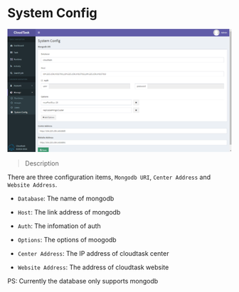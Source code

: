 # System Config

![System Config](_media/system_setting.png)

> Description

There are three configuration items, `Mongodb URI`, `Center Address` and `Website Address`.
- `Database`: The name of mongodb
- `Host`: The link address of mongodb
- `Auth`: The infomation of auth
- `Options`: The options of moogodb 

- `Center Address`: The IP address of cloudtask center

- `Website Address`: The address of cloudtask website

PS: Currently the database only supports mongodb
